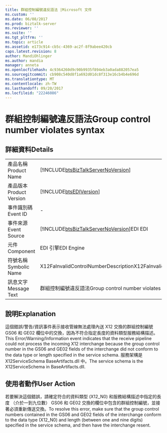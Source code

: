 ```yaml
---
title: 群組控制編號違反語法 |Microsoft 文件
ms.custom: ''
ms.date: 06/08/2017
ms.prod: biztalk-server
ms.reviewer: ''
ms.suite: ''
ms.tgt_pltfrm: ''
ms.topic: article
ms.assetid: e173c914-cb5c-4369-ac2f-8f9abee420cb
caps.latest.revision: 8
author: MandiOhlinger
ms.author: mandia
manager: anneta
ms.openlocfilehash: 4c9364260d9c90b9935f894eb3a0ada882057ea5
ms.sourcegitcommit: cb908c540d8f1a692d01dc8f313e16cb4b4e696d
ms.translationtype: MT
ms.contentlocale: zh-TW
ms.lasthandoff: 09/20/2017
ms.locfileid: "22246086"
---
```

# <a name="group-control-number-violates-syntax"></a><span data-ttu-id="f96bf-102">群組控制編號違反語法</span><span class="sxs-lookup"><span data-stu-id="f96bf-102">Group control number violates syntax</span></span>
## <a name="details"></a><span data-ttu-id="f96bf-103">詳細資料</span><span class="sxs-lookup"><span data-stu-id="f96bf-103">Details</span></span>  
  
|||  
|-|-|  
|<span data-ttu-id="f96bf-104">產品名稱</span><span class="sxs-lookup"><span data-stu-id="f96bf-104">Product Name</span></span>|[!INCLUDE[btsBizTalkServerNoVersion](../includes/btsbiztalkservernoversion-md.md)]|  
|<span data-ttu-id="f96bf-105">產品版本</span><span class="sxs-lookup"><span data-stu-id="f96bf-105">Product Version</span></span>|[!INCLUDE[btsEDIVersion](../includes/btsediversion-md.md)]|  
|<span data-ttu-id="f96bf-106">事件識別碼</span><span class="sxs-lookup"><span data-stu-id="f96bf-106">Event ID</span></span>|-|  
|<span data-ttu-id="f96bf-107">事件來源</span><span class="sxs-lookup"><span data-stu-id="f96bf-107">Event Source</span></span>|[!INCLUDE[btsBizTalkServerNoVersion](../includes/btsbiztalkservernoversion-md.md)]<span data-ttu-id="f96bf-108">EDI</span><span class="sxs-lookup"><span data-stu-id="f96bf-108"> EDI</span></span>|  
|<span data-ttu-id="f96bf-109">元件</span><span class="sxs-lookup"><span data-stu-id="f96bf-109">Component</span></span>|<span data-ttu-id="f96bf-110">EDI 引擎</span><span class="sxs-lookup"><span data-stu-id="f96bf-110">EDI Engine</span></span>|  
|<span data-ttu-id="f96bf-111">符號名稱</span><span class="sxs-lookup"><span data-stu-id="f96bf-111">Symbolic Name</span></span>|<span data-ttu-id="f96bf-112">X12FaInvalidControlNumberDescription</span><span class="sxs-lookup"><span data-stu-id="f96bf-112">X12FaInvalidControlNumberDescription</span></span>|  
|<span data-ttu-id="f96bf-113">訊息文字</span><span class="sxs-lookup"><span data-stu-id="f96bf-113">Message Text</span></span>|<span data-ttu-id="f96bf-114">群組控制編號違反語法</span><span class="sxs-lookup"><span data-stu-id="f96bf-114">Group control number violates syntax</span></span>|  
  
## <a name="explanation"></a><span data-ttu-id="f96bf-115">說明</span><span class="sxs-lookup"><span data-stu-id="f96bf-115">Explanation</span></span>  
 <span data-ttu-id="f96bf-116">這個錯誤/警告/資訊事件表示接收管線無法處理內送 X12 交換的群組控制編號 GS06 和 GE02 欄位中的交換，因為不符合指定長度的資料類型服務結構描述。</span><span class="sxs-lookup"><span data-stu-id="f96bf-116">This Error/Warning/Information event indicates that the receive pipeline could not process the incoming X12 interchange because the group control number in the GS06 and GE02 fields of the interchange did not conform to the data type or length specified in the service schema.</span></span> <span data-ttu-id="f96bf-117">服務架構是 X12ServiceSchema BaseArtifacts.dll 中。</span><span class="sxs-lookup"><span data-stu-id="f96bf-117">The service schema is the X12ServiceSchema in BaseArtifacts.dll.</span></span>  
  
## <a name="user-action"></a><span data-ttu-id="f96bf-118">使用者動作</span><span class="sxs-lookup"><span data-stu-id="f96bf-118">User Action</span></span>  
 <span data-ttu-id="f96bf-119">若要解決這個錯誤，請確定符合的資料類型 (X12_N0) 和服務結構描述中指定的長度 （介於一到九位數） GS06 和 GE02 交換的欄位中包含的群組控制編號，並接著必須重新傳送交換。</span><span class="sxs-lookup"><span data-stu-id="f96bf-119">To resolve this error, make sure that the group control numbers contained in the GS06 and GE02 fields of the interchange conform to the data type (X12_N0) and length (between one and nine digits) specified in the service schema, and then have the interchange resent.</span></span>